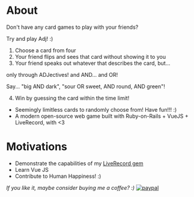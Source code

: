 # About

Don't have any card games to play with your friends?

Try and play Adj! :)

1. Choose a card from four
2. Your friend flips and sees that card without showing it to you
3. Your friend speaks out whatever that describes the card, but...

  only through ADJectives!
  and AND...
  and OR!

  Say... "big AND dark", "sour OR sweet, AND round, AND green"!

4. Win by guessing the card within the time limit!

* Seemingly limitless cards to randomly choose from! Have fun!!! :)
* A modern open-source web game built with Ruby-on-Rails + VueJS + LiveRecord, with <3

# Motivations

* Demonstrate the capabilities of my [LiveRecord gem](https://github.com/jrpolidario/live_record)
* Learn Vue JS
* Contribute to Human Happiness! :)

*If you like it, maybe consider buying me a coffee? :)*
[![paypal](https://www.paypalobjects.com/en_US/i/btn/btn_donateCC_LG.gif)](https://www.paypal.com/cgi-bin/webscr?cmd=_s-xclick&hosted_button_id=Q5MGDZNU4T2YU)
